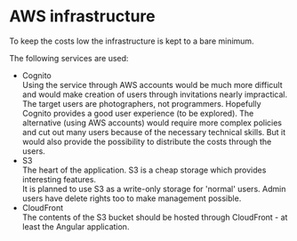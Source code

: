 AWS infrastructure
==================

To keep the costs low the infrastructure is kept to a bare minimum.

The following services are used: 

* Cognito   
  Using the service through AWS accounts would be much more difficult and would
  make creation of users through invitations nearly impractical. The target
  users are photographers, not programmers. Hopefully Cognito provides
  a good user experience (to be explored).
  The alternative (using AWS accounts) would require more complex policies
  and cut out many users because of the necessary technical skills. But it
  would also provide the possibility to distribute the costs through the users.
* S3  
  The heart of the application. S3 is a cheap storage which provides interesting
  features.   
  It is planned to use S3 as a write-only storage for 'normal' users.
  Admin users have delete rights too to make management possible.
* CloudFront  
  The contents of the S3 bucket should be hosted through CloudFront - at least
  the Angular application.
  